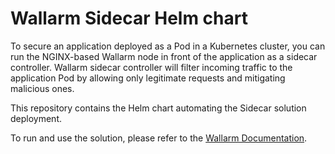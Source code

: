 # Wallarm Sidecar Helm chart

To secure an application deployed as a Pod in a Kubernetes cluster, you can run the NGINX-based Wallarm node in front of the application as a sidecar controller. Wallarm sidecar controller will filter incoming traffic to the application Pod by allowing only legitimate requests and mitigating malicious ones.

This repository contains the Helm chart automating the Sidecar solution deployment.

To run and use the solution, please refer to the [Wallarm Documentation](https://docs.wallarm.com/waf-installation/kubernetes/sidecar-proxy/deployment/).
